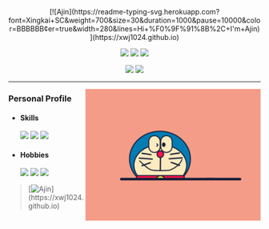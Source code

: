 <div align="center">[![Ajin](https://readme-typing-svg.herokuapp.com?font=Xingkai+SC&weight=700&size=30&duration=1000&pause=10000&color=BBBBBB&center=true&width=280&lines=Hi+%F0%9F%91%8B%2C+I'm+Ajin)](https://xwj1024.github.io)</div>

<p align="center">
    <img src="https://img.shields.io/github/stars/xwj1024"/>
    <img src="https://img.shields.io/github/followers/xwj1024"/>
    <img src="https://komarev.com/ghpvc/?username=xwj1024">
</p>
<p align="center">
    <img src="https://github-readme-stats.vercel.app/api?username=xwj1024&count_private=true&theme=dark&show_icons=true" height="165" />
    <img src="https://github-readme-stats.vercel.app/api/top-langs/?username=xwj1024&theme=dark&show_icons=true" height="165" />
</p>
<hr>
<img align="right" width="350" src="assets/img/Doraemon.gif">


### Personal Profile


- #### Skills

  <img src="https://img.shields.io/badge/Java-☕️-green"> <img src="https://img.shields.io/badge/MySQL-🐬-green"> <img src="https://img.shields.io/badge/Linux-🐧-green"> 

- #### Hobbies

  <img src="https://img.shields.io/badge/Guitar-🎸-fbbd18"> <img src="https://img.shields.io/badge/Basketball-🏀-fbbd18"> <img src="https://img.shields.io/badge/TableTennis-🏓️-fbbd18">

> [![Ajin](https://readme-typing-svg.herokuapp.com?font=Roboto&weight=200&size=15&repeat=false&pause=1000&color=BBBBBB&center=false&vCenter=false&width=400&lines=good+good+study%2C+day+day+up.)](https://xwj1024.github.io)

